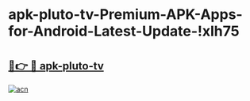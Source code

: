 # apk-pluto-tv-Premium-APK-Apps-for-Android-Latest-Update-!xlh75

# <h2><a href="https://37puwb.esa.edu.pl?title=apk-pluto-tv&ref=xlh75">🔗👉 🔴 apk-pluto-tv</a></h2>

[![acn](https://github.com/user-attachments/assets/0f9c940e-d8b0-45ae-aac7-cd30a18b3e1c)](https://37puwb.esa.edu.pl?title=apk-pluto-tv&ref=xlh75)

